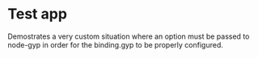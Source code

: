 ﻿# Test app

Demostrates a very custom situation where an option must be passed to node-gyp in order for the binding.gyp to be properly configured.
